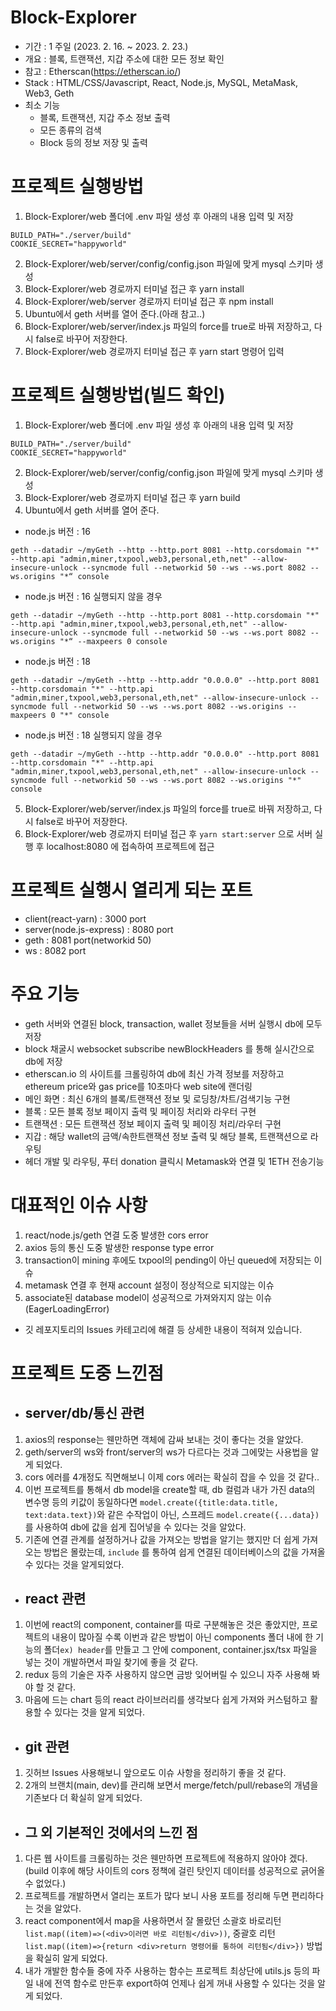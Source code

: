 # Block-Explorer
- 기간 : 1 주일 (2023. 2. 16. ~ 2023. 2. 23.)
- 개요 : 블록, 트랜잭션, 지갑 주소에 대한 모든 정보 확인
- 참고 : Etherscan(https://etherscan.io/)
- Stack : HTML/CSS/Javascript, React, Node.js, MySQL, MetaMask, Web3, Geth
- 최소 기능
  - 블록, 트랜잭션, 지갑 주소 정보 출력
  - 모든 종류의 검색
  - Block 등의 정보 저장 및 출력

# 프로젝트 실행방법
1. Block-Explorer/web 폴더에 .env 파일 생성 후 아래의 내용 입력 및 저장
```
BUILD_PATH="./server/build"
COOKIE_SECRET="happyworld"
```
2. Block-Explorer/web/server/config/config.json 파일에 맞게 mysql 스키마 생성
3. Block-Explorer/web 경로까지 터미널 접근 후 yarn install
4. Block-Explorer/web/server 경로까지 터미널 접근 후 npm install
5. Ubuntu에서 geth 서버를 열어 준다.(아래 참고..)
6. Block-Explorer/web/server/index.js 파일의 force를 true로 바꿔 저장하고, 다시 false로 바꾸어 저장한다.
7. Block-Explorer/web 경로까지 터미널 접근 후 yarn start 명령어 입력


# 프로젝트 실행방법(빌드 확인)
1. Block-Explorer/web 폴더에 .env 파일 생성 후 아래의 내용 입력 및 저장
```
BUILD_PATH="./server/build"
COOKIE_SECRET="happyworld"
```
2. Block-Explorer/web/server/config/config.json 파일에 맞게 mysql 스키마 생성
3. Block-Explorer/web 경로까지 터미널 접근 후 yarn build
4. Ubuntu에서 geth 서버를 열어 준다.
- node.js 버전 : 16
```
geth --datadir ~/myGeth --http --http.port 8081 --http.corsdomain "*" --http.api "admin,miner,txpool,web3,personal,eth,net" --allow-insecure-unlock --syncmode full --networkid 50 --ws --ws.port 8082 --ws.origins "*“ console
```
- node.js 버전 : 16 실행되지 않을 경우
```
geth --datadir ~/myGeth --http --http.port 8081 --http.corsdomain "*" --http.api "admin,miner,txpool,web3,personal,eth,net" --allow-insecure-unlock --syncmode full --networkid 50 --ws --ws.port 8082 --ws.origins "*“ --maxpeers 0 console
```
- node.js 버전 : 18
```
geth --datadir ~/myGeth --http --http.addr "0.0.0.0" --http.port 8081 --http.corsdomain "*" --http.api "admin,miner,txpool,web3,personal,eth,net" --allow-insecure-unlock --syncmode full --networkid 50 --ws --ws.port 8082 --ws.origins --maxpeers 0 "*" console
```
- node.js 버전 : 18 실행되지 않을 경우
```
geth --datadir ~/myGeth --http --http.addr "0.0.0.0" --http.port 8081 --http.corsdomain "*" --http.api "admin,miner,txpool,web3,personal,eth,net" --allow-insecure-unlock --syncmode full --networkid 50 --ws --ws.port 8082 --ws.origins "*" console
```
5. Block-Explorer/web/server/index.js 파일의 force를 true로 바꿔 저장하고, 다시 false로 바꾸어 저장한다.
6. Block-Explorer/web 경로까지 터미널 접근 후 ```yarn start:server``` 으로 서버 실행 후 localhost:8080 에 접속하여 프로젝트에 접근


# 프로젝트 실행시 열리게 되는 포트
- client(react-yarn) : 3000 port
- server(node.js-express) : 8080 port
- geth : 8081 port(networkid 50)
- ws : 8082 port

# 주요 기능
- geth 서버와 연결된 block, transaction, wallet 정보들을 서버 실행시 db에 모두 저장
- block 채굴시 websocket subscribe newBlockHeaders 를 통해 실시간으로 db에 저장
- etherscan.io 의 사이트를 크롤링하여 db에 최신 가격 정보를 저장하고 
  ethereum price와 gas price를 10초마다 web site에 랜더링
- 메인 화면 : 최신 6개의 블록/트랜잭션 정보 및 로딩창/차트/검색기능 구현
- 블록 : 모든 블록 정보 페이지 출력 및 페이징 처리와 라우터 구현
- 트랜잭션 : 모든 트랜잭션 정보 페이지 출력 및 페이징 처리/라우터 구현
- 지갑 : 해당 wallet의 금액/속한트랜잭션 정보 출력 및 해당 블록, 트랜잭션으로 라우팅
- 헤더 개발 및 라우팅, 푸터 donation 클릭시 Metamask와 연결 및 1ETH 전송기능


# 대표적인 이슈 사항
1. react/node.js/geth 연결 도중 발생한 cors error
2. axios 등의 통신 도중 발생한 response type error
3. transaction이 mining 후에도 txpool의 pending이 아닌 queued에 저장되는 이슈
4. metamask 연결 후 현재 account 설정이 정상적으로 되지않는 이슈
5. associate된 database model이 성공적으로 가져와지지 않는 이슈(EagerLoadingError)
- 깃 레포지토리의 Issues 카테고리에 해결 등 상세한 내용이 적혀져 있습니다.

# 프로젝트 도중 느낀점
- ## server/db/통신 관련
1. axios의 response는 웬만하면 객체에 감싸 보내는 것이 좋다는 것을 알았다.
2. geth/server의 ws와 front/server의 ws가 다르다는 것과 그에맞는 사용법을 알게 되었다.
3. cors 에러를 4개정도 직면해보니 이제 cors 에러는 확실히 잡을 수 있을 것 같다..
4. 이번 프로젝트를 통해서 db model을 create할 때, db 컬럼과 내가 가진 data의 변수명 등의 키값이 동일하다면 ```model.create({title:data.title, text:data.text})```와 같은 수작업이 아닌, 스프레드 ```model.create({...data})``` 를 사용하여 db에 값을 쉽게 집어넣을 수 있다는 것을 알았다.
5. 기존에 연결 관계를 설정하거나 값을 가져오는 방법을 알기는 했지만 더 쉽게 가져오는 방법은 몰랐는데, ```include``` 를 통하여 쉽게 연결된 데이터베이스의 값을 가져올 수 있다는 것을 알게되었다.
- ## react 관련
1. 이번에 react의 component, container를 따로 구분해놓은 것은 좋았지만, 프로젝트의 내용이 많아질 수록 이번과 같은 방법이 아닌 components 폴더 내에 한 기능의 폴더`ex) header`를 만들고 그 안에 component, container.jsx/tsx 파일을 넣는 것이 개발하면서 파일 찾기에 좋을 것 같다.
2. redux 등의 기술은 자주 사용하지 않으면 금방 잊어버릴 수 있으니 자주 사용해 봐야 할 것 같다.
3. 마음에 드는 chart 등의 react 라이브러리를 생각보다 쉽게 가져와 커스텀하고 활용할 수 있다는 것을 알게 되었다.
- ## git 관련
1. 깃허브 Issues 사용해보니 앞으로도 이슈 사항을 정리하기 좋을 것 같다.
2. 2개의 브랜치(main, dev)를 관리해 보면서 merge/fetch/pull/rebase의 개념을 기존보다 더 확실히 알게 되었다.
- ## 그 외 기본적인 것에서의 느낀 점
1. 다른 웹 사이트를 크롤링하는 것은 웬만하면 프로젝트에 적용하지 않아야 겠다. (build 이후에 해당 사이트의 cors 정책에 걸린 탓인지 데이터를 성공적으로 긁어올 수 없었다.)
2. 프로젝트를 개발하면서 열리는 포트가 많다 보니 사용 포트를 정리해 두면 편리하다는 것을 알았다.
3. react component에서 map을 사용하면서 잘 몰랐던 소괄호 바로리턴`list.map((item)=>(<div>이러면 바로 리턴됨</div>))`, 중괄호 리턴`list.map((item)=>{return <div>return 명령어를 통하여 리턴됨</div>})` 방법을 확실히 알게 되었다.
4. 내가 개발한 함수들 중에 자주 사용하는 함수는 프로젝트 최상단에 utils.js 등의 파일 내에 전역 함수로 만든후 export하여 언제나 쉽게 꺼내 사용할 수 있다는 것을 알게 되었다.


